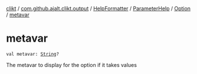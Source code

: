 [clikt](../../../../index.md) / [com.github.ajalt.clikt.output](../../../index.md) / [HelpFormatter](../../index.md) / [ParameterHelp](../index.md) / [Option](index.md) / [metavar](./metavar.md)

# metavar

`val metavar: `[`String`](https://kotlinlang.org/api/latest/jvm/stdlib/kotlin/-string/index.html)`?`

The metavar to display for the option if it takes values

